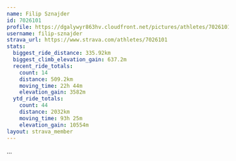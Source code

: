 ```yaml
---
name: Filip Sznajder
id: 7026101
profile: https://dgalywyr863hv.cloudfront.net/pictures/athletes/7026101/2123836/17/large.jpg
username: filip-sznajder
strava_url: https://www.strava.com/athletes/7026101
stats:
  biggest_ride_distance: 335.92km
  biggest_climb_elevation_gain: 637.2m
  recent_ride_totals:
    count: 14
    distance: 509.2km
    moving_time: 22h 44m
    elevation_gain: 3582m
  ytd_ride_totals:
    count: 44
    distance: 2032km
    moving_time: 93h 25m
    elevation_gain: 10554m
layout: strava_member
--- 
```

...

